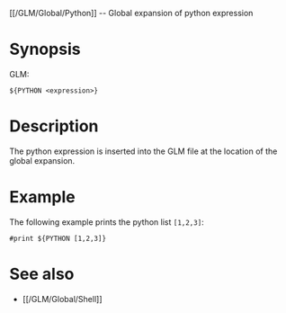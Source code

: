 [[/GLM/Global/Python]] -- Global expansion of python expression

# Synopsis
GLM:
~~~
${PYTHON <expression>}
~~~

# Description

The python expression is inserted into the GLM file at the location of the global expansion.

# Example

The following example prints the python list `[1,2,3]`:
~~~
#print ${PYTHON [1,2,3]}
~~~

# See also
* [[/GLM/Global/Shell]]
